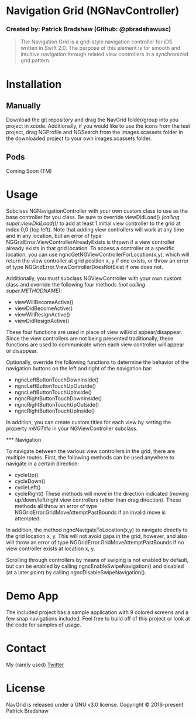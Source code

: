 # Navigation Grid (NGNavController)
### Created by: Patrick Bradshaw (Github: @pbradshawusc)

> The Navigation Grid is a grid-style navigation controller for iOS written in Swift 2.0.
> The purpose of this element is for smooth and intuitive navigation through related view controllers in a synchronized grid pattern.

Installation
============

Manually
--------

Download the git repository and drag the NavGrid folder/group into you project in xcode.
Additionally, if you would like to use the icons from the test project, drag NGProfile and NGSearch from the images.xcassets folder in the downloaded project to your own images.xcassets folder.

Pods
----

Coming Soon (TM)

Usage
=====

Subclass NGNavigationController with your own custom class to use as the base controller for you class. Be sure to override viewDidLoad() *(calling super.viewDidLoad())* to add at least 1 initial view controller to the grid at index 0,0 (top left).
Note that adding view controllers will work at any time and in any location, but an error of type NGGridError.ViewControllerAlreadyExists is thrown if a view controller already exists in that grid location.
To access a controller at a specific location, you can use ngncGetNGViewControllerForLocation(x,y), which will return the view controller at grid position x, y if one exists, or throw an error of type NGGridError.ViewControllerDoesNotExist if one does not.

Additionally, you must subclass NGViewController with your own custom class and override the following four methods *(not calling super.METHODNAME)*:
* viewWillBecomeActive()
* viewDidBecomeActive()
* viewWillResignActive()
* viewDidResignActive()

These four functions are used in place of view will/did appear/disappear. Since the view controllers are not being presented traditionally, these functions are used to communicate when each view controller will appear or disappear.

Optionally, override the following functions to determine the behavior of the navigation buttons on the left and right of the navigation bar:
* ngncLeftButtonTouchDownInside()
* ngncLeftButtonTouchUpOutside()
* ngncLeftButtonTouchUpInside()
* ngncRightButtonTouchDownInside()
* ngncRightButtonTouchUpOutside()
* ngncRightButtonTouchUpInside()

In addition, you can create custom titles for each view by setting the property *mNGTitle* in your NGViewController subclass.

*** Navigation

To navigate between the various view controllers in the grid, there are multiple routes.
First, the following methods can be used anywhere to navigate in a certain direction:
* cycleUp()
* cycleDown()
* cycleLeft()
* cycleRight()
These methods will move in the direction indicated (moving up/down/left/right view controllers rather than drag direction). These methods all throw an error of type NGGridError.GridMoveAttemptPastBounds if an invalid move is attempted.

In addition, the method ngncNavigateToLocation(x,y) to navigate directly to the grid location x, y. This will not avoid gaps in the grid, however, and also will throw an error of type NGGridError.GridMoveAttemptPastBounds if no view controller exists at location x, y.

Scrolling through controllers by means of swiping is not enabled by default, but can be enabled by calling ngncEnableSwipeNavigation() and disabled (at a later point) by calling ngncDisableSwipeNavigation().

Demo App
========

The included project has a sample application with 9 colored screens and a few snap navigations included. Feel free to build off of this project or look at the code for samples of usage.

Contact
=======

My (rarely used) [Twitter](https://twitter.com/PatrickBUSC)

License
=======

NavGrid is released under a GNU v3.0 license.
Copyright &copy; 2016-present Patrick Bradshaw
